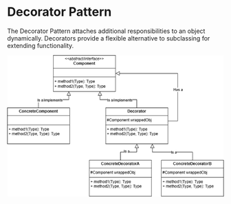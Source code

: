﻿# Decorator Pattern

The Decorator Pattern attaches additional responsibilities to an object dynamically.
Decorators provide a flexible alternative to subclassing for extending functionality.


![Decorator UML Diagram](Decorator.png)